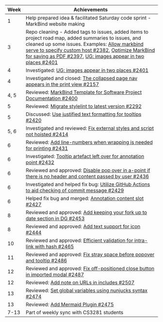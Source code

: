 | Week | Achievements |
| ---- | ------------ |
| 1    | Help prepared idea & facilitated Saturday code sprint - MarkBind website making |
| 3    | Repo cleaning - Added tags to issues, added items to project road map, added summaries to issues, and cleaned up some issues. Examples: [Allow markbind serve to specify custom host #2382](https://github.com/MarkBind/markbind/issues/2382), [Optimize MarkBind for saving as PDF #2397](https://github.com/MarkBind/markbind/issues/2397), [UG: images appear in two places #2401](https://github.com/MarkBind/markbind/issues/2401) |
| 4    | Investigated: [UG: images appear in two places #2401](https://github.com/MarkBind/markbind/issues/2401) |
| 4    | Investigated and closed: [The collapsed page nav appears in the print view #2157](https://github.com/MarkBind/markbind/issues/2157) |
| 4, 5 | Reviewed: [MarkBind Template for Software Project Documentation #2400](https://github.com/MarkBind/markbind/pull/2400) |
| 5    | Reviewed: [Migrate stylelint to latest version #2292](https://github.com/MarkBind/markbind/pull/2425) |
| 5    | Discussed: [Use justified text formatting for tooltips #2420](https://github.com/MarkBind/markbind/issues/2420) |
| 5, 6 | Investigated and reviewed: [Fix external styles and script not hoisted #2414](https://github.com/MarkBind/markbind/pull/2414) |
| 6    | Reviewed: [Add line-numbers when wrapping is needed for printing #2431](https://github.com/MarkBind/markbind/pull/2431) |
| 6    | Investigated: [Tooltip artefact left over for annotation point #2432](https://github.com/MarkBind/markbind/issues/2432) |
| 6    | Reviewed and approved: [Disable pop over in a-point if there is no header and content passed by user #2436](https://github.com/MarkBind/markbind/pull/2436) |
| 6    | Investigated and helped fix bug: [Utilize GitHub Actions to aid checking of commit message #2429](https://github.com/MarkBind/markbind/pull/2429) |
| 6    | Helped fix bug and merged: [Annotation content slot #2427](https://github.com/MarkBind/markbind/pull/2427) |
| 8    | Reviewed and approved: [Add keeping your fork up to date section in DG #2453](https://github.com/MarkBind/markbind/pull/2453) |
| 8    | Reviewed and approved: [Add text support for icon #2444](https://github.com/MarkBind/markbind/pull/2444) |
| 10   | Reviewed and approved: [Efficient validation for intra-link with hash #2465](https://github.com/MarkBind/markbind/pull/2465) |
| 11   | Reviewed and approved: [Fix stray space before popover and tooltip #2486](https://github.com/MarkBind/markbind/pull/2486) |
| 12   | Reviewed and approved: [Fix off-positioned close button in imported modal #2487](https://github.com/MarkBind/markbind/pull/2487) |
| 12   | Reviewed: [Add note on URLs in includes #2507](https://github.com/MarkBind/markbind/pull/2507) |
| 13   | Reviewed: [Set global variables using nunjucks syntax #2474](https://github.com/MarkBind/markbind/pull/2474) |
| 13   | Reviewed: [Add Mermaid Plugin #2475](https://github.com/MarkBind/markbind/pull/2475) |
| 7-13 | Part of weekly sync with CS3281 students |